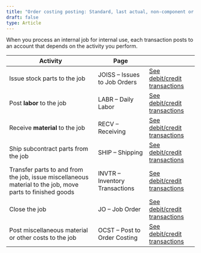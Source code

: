```yaml
---
title: "Order costing posting: Standard, last actual, non-component or Customer jobs"
draft: false
type: Article
---
```


When you process an internal job for internal use, each transaction posts to an account that depends on the activity you perform.

| Activity                                                                                                  | Page                           |                                                                                                   |
|-----------------------------------------------------------------------------------------------------------|--------------------------------|---------------------------------------------------------------------------------------------------|
| Issue stock parts to the job                                                                              | JOISS – Issues to Job Orders   | [See debit/credit transactions](joiss-standard-current-rolled-non-component-internal-job-for-stock.md) |
| Post **labor** to the job                                                                                 | LABR – Daily Labor             | [See debit/credit transactions](labr-standard-current-rolled-non-component-internal-job-for-stock.md)  |
| Receive **material** to the job                                                                           | RECV – Receiving               | [See debit/credit transactions](recv-standard-current-rolled-non-component-internal-job-for-stock.md)  |
| Ship subcontract parts from the job                                                                       | SHIP – Shipping                | [See debit/credit transactions](ship-standard-current-rolled-non-component-internal-job-for-stock.md)  |
| Transfer parts to and from the job, issue miscellaneous material to the job, move parts to finished goods | INVTR – Inventory Transactions | [See debit/credit transactions](invtr-standard-current-rolled-non-component-internal-job-for-stock.md) |
| Close the job                                                                                             | JO – Job Order                 | [See debit/credit transactions](jocs-standard-current-rolled-non-component-internal-job-for-stock.md)  |
| Post miscellaneous material or  other costs to the job                                                    | OCST – Post to Order Costing   | [See debit/credit transactions](ocst-standard-current-rolled-non-component-internal-job-for-stock.md)  |